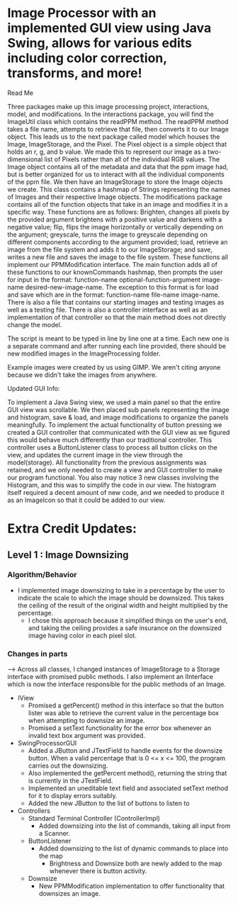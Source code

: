# Image Processor with an implemented GUI view using Java Swing, allows for various edits including color correction, transforms, and more!

Read Me

Three packages make up this image processing project, interactions, model, and modifications. In the interactions package, you will find the ImageUtil class which contains the readPPM method. The readPPM method takes a file name, attempts to retrieve that file, then converts it to our Image object. This leads us to the next package called model which houses the Image, ImageStorage, and the Pixel. The Pixel object is a simple object that holds an r, g, and b value. We made this to represent our image as a two-dimensional list of Pixels rather than all of the individual RGB values. The Image object contains all of the metadata and data that the ppm image had, but is better organized for us to interact with all the individual components of the ppm file. We then have an ImageStorage to store the Image objects we create. This class contains a hashmap of Strings representing the names of Images and their respective Image objects. The modifications package contains all of the function objects that take in an image and modifies it in a specific way. These functions are as follows: Brighten, changes all pixels by the provided argument brightens with a positive value and darkens with a negative value; flip, flips the image horizontally or vertically depending on the argument; greyscale, turns the image to greyscale depending on different components according to the argument provided; load, retrieve an image from the file system and adds it to our ImageStorage; and save, writes a new file and saves the image to the file system. These functions all implement our PPMModification interface. The main function adds all of these functions to our knownCommands hashmap, then prompts the user for input in the format: function-name <space> optional-function-argument <space> image-name <space> desired-new-image-name. The exception to this format is for load and save which are in the format: function-name <space> file-name <space> image-name. There is also a file that contains our starting images and testing images as well as a testing file.  There is also a controller interface as well as an implementation of that controller so that the main method does not directly change the model.

The script is meant to be typed in line by line one at a time.  Each new one is a separate command and after running each line provided, there should be new modified images in the ImageProcessing folder.

Example images were created by us using GIMP.  We aren't citing anyone because we didn't take the images from anywhere.

Updated GUI Info:

To implement a Java Swing view, we used a main panel so that the entire GUI view was scrollable. We then placed sub panels representing the image and histogram, save & load, and image modifications to organize the panels meaningfully. To implement the actual functionality of button pressing we created a GUI controller that communicated with the GUI view as we figured this would behave much differently than our traditional controller. This controller uses a ButtonListener class to process all button clicks on the view, and updates the current image in the view through the model(storage). All functionality from the previous assignments was retained, and we only needed to create a view and GUI controller to make our program functional. You also may notice 3 new classes involving the Histogram, and this was to simplify the code in our view. The histogram itself required a decent amount of new code, and we needed to produce it as an ImageIcon so that it could be added to our view.


# Extra Credit Updates:

## Level 1 : Image Downsizing
### Algorithm/Behavior
  * I implemented image downsizing to take in a percentage by the user to indicate the scale to which the image should be downsized. This takes the ceiling of the result of the original width and height multiplied by the percentage.
    * I chose this approach because it simplified things on the user's end, and taking the ceiling provides a safe insurance on the downsized image having color in each pixel slot.

### Changes in parts

--> Across all classes, I changed instances of ImageStorage to a Storage interface with promised public methods. I also implement an IInterface which is now the interface responsible for the public methods of an Image.
* IView
  * Promised a getPercent() method in this interface so that the button lister was able to retrieve the current value in the percentage box when attempting to downsize an image.
  * Promised a setText functionality for the error box whenever an invalid text box argument was provided.
 * SwingProcessorGUI
   * Added a JButton and JTextField to handle events for the downsize button. When a valid percentage that is 0 <= x <= 100, the program carries out the downsizing.
   * Also implemented the getPercent method(), returning the string that is currently in the JTextField.
   * Implemented an uneditable text field and associated setText method for it to display errors suitably.
   * Added the new JButton to the list of buttons to listen to
 * Controllers
   * Standard Terminal Controller (ControllerImpl)
     * Added downsizing into the list of commands, taking all input from a Scanner.
   * ButtonListener
     * Added downsizing to the list of dynamic commands to place into the map
       * Brightness and Downsize both are newly added to the map whenever there is button activity.
   * Downsize
     * New PPMModification implementation to offer functionality that downsizes an image.
